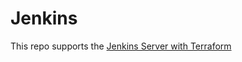 # Jenkins

This repo supports the [Jenkins Server with Terraform](https://github.com/thierno953/terraform-scripts/tree/main/Terraform_Jenkins_Server_with_TF)
